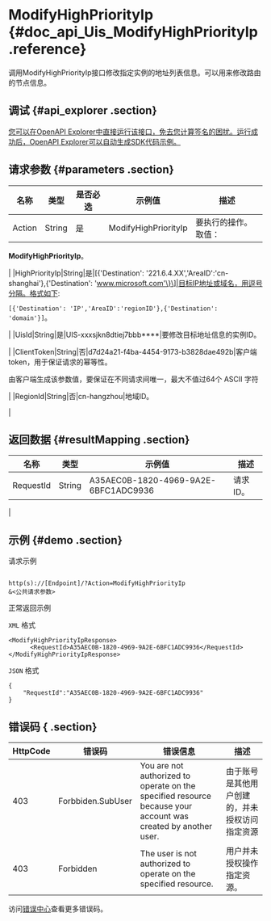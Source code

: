 # ModifyHighPriorityIp {#doc_api_Uis_ModifyHighPriorityIp .reference}

调用ModifyHighPriorityIp接口修改指定实例的地址列表信息。可以用来修改路由的节点信息。

## 调试 {#api_explorer .section}

[您可以在OpenAPI Explorer中直接运行该接口，免去您计算签名的困扰。运行成功后，OpenAPI Explorer可以自动生成SDK代码示例。](https://api.aliyun.com/#product=Uis&api=ModifyHighPriorityIp&type=RPC&version=2018-08-21)

## 请求参数 {#parameters .section}

|名称|类型|是否必选|示例值|描述|
|--|--|----|---|--|
|Action|String|是|ModifyHighPriorityIp|要执行的操作。 取值：

 **ModifyHighPriorityIp**。

 |
|HighPriorityIp|String|是|\[\{'Destination': '221.6.4.XX','AreaID':'cn-shanghai'\},\{'Destination': 'www.microsoft.com'\}\]|目标IP地址或域名，用逗号分隔。格式如下:

 `[{'Destination': 'IP','AreaID':'regionID'},{'Destination': 'domain'}]`。

 |
|UisId|String|是|UIS-xxxsjkn8dtiej7bbb\*\*\*\*|要修改目标地址信息的实例ID。

 |
|ClientToken|String|否|d7d24a21-f4ba-4454-9173-b3828dae492b|客户端token，用于保证请求的幂等性。

 由客户端生成该参数值，要保证在不同请求间唯一，最大不值过64个 ASCII 字符

 |
|RegionId|String|否|cn-hangzhou|地域ID。

 |

## 返回数据 {#resultMapping .section}

|名称|类型|示例值|描述|
|--|--|---|--|
|RequestId|String|A35AEC0B-1820-4969-9A2E-6BFC1ADC9936|请求ID。

 |

## 示例 {#demo .section}

请求示例

``` {#request_demo}

http(s)://[Endpoint]/?Action=ModifyHighPriorityIp
&<公共请求参数>

```

正常返回示例

`XML` 格式

``` {#xml_return_success_demo}
<ModifyHighPriorityIpResponse>
      <RequestId>A35AEC0B-1820-4969-9A2E-6BFC1ADC9936</RequestId>
</ModifyHighPriorityIpResponse>
```

`JSON` 格式

``` {#json_return_success_demo}
{
	"RequestId":"A35AEC0B-1820-4969-9A2E-6BFC1ADC9936"
}
```

## 错误码 { .section}

|HttpCode|错误码|错误信息|描述|
|--------|---|----|--|
|403|Forbbiden.SubUser|You are not authorized to operate on the specified resource because your account was created by another user.|由于账号是其他用户创建的，并未授权访问指定资源|
|403|Forbidden|The user is not authorized to operate on the specified resource.|用户并未授权操作指定资源。|

访问[错误中心](https://error-center.aliyun.com/status/product/Uis)查看更多错误码。

